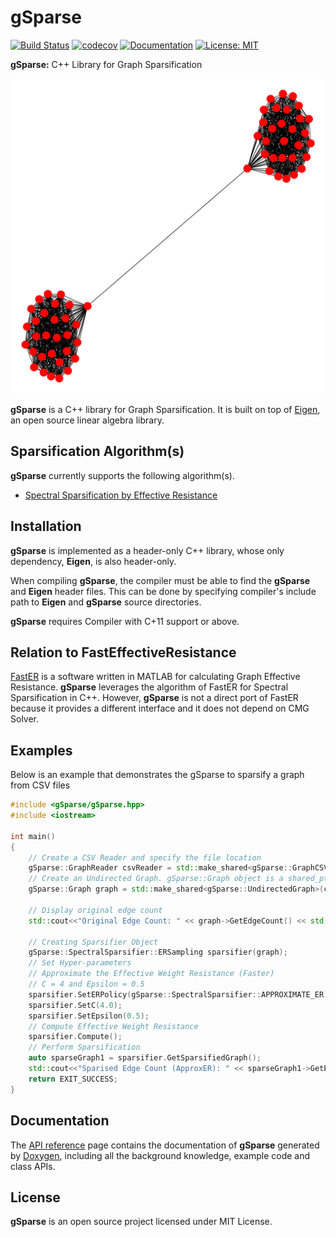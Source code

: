 # gSparse

[![Build Status](https://travis-ci.org/As-12/gSparse.svg?branch=master)](https://travis-ci.org/As-12/gSparse) [![codecov](https://codecov.io/gh/As-12/gSparse/branch/master/graph/badge.svg)](https://codecov.io/gh/As-12/gSparse) [![Documentation](https://codedocs.xyz/As-12/gSparse.svg)](http://gsparsedoc.as12production.com/index.html) [![License: MIT](https://img.shields.io/badge/License-MIT-yellow.svg)](https://opensource.org/licenses/MIT)

**gSparse:** C++ Library for Graph Sparsification 

![Intro](https://github.com/As-12/gSparse/blob/master/Visualization/SpectralSparsification.gif)

**gSparse** is a C++ library for Graph Sparsification. It is built on top of [Eigen](http://eigen.tuxfamily.org),
an open source linear algebra library.

## Sparsification Algorithm(s) 

**gSparse** currently supports the following algorithm(s). 
- [Spectral Sparsification by Effective Resistance](https://arxiv.org/abs/0803.0929)

## Installation
**gSparse** is implemented as a header-only C++ library, whose only dependency,
**Eigen**, is also header-only. 

When compiling **gSparse**, the compiler must be able to find the **gSparse** and **Eigen** header files. This can be done by specifying compiler's include path to **Eigen** and **gSparse** source directories. 

**gSparse** requires Compiler with C+11 support or above. 

## Relation to FastEffectiveResistance
[FastER](http://www.cs.cmu.edu/~jkoutis/SpectralAlgorithms.htm) is a software written in
MATLAB for calculating Graph Effective Resistance.  **gSparse** leverages the algorithm of FastER for Spectral Sparsification in C++. However, **gSparse** is not a direct port of FastER because it provides a different interface and it does not depend on CMG Solver.

## Examples

Below is an example that demonstrates the gSparse to sparsify a graph from CSV files

```cpp
#include <gSparse/gSparse.hpp>
#include <iostream>

int main()
{
    // Create a CSV Reader and specify the file location
    gSparse::GraphReader csvReader = std::make_shared<gSparse::GraphCSVReader>("edgeList.csv", "weightList.csv",",");
    // Create an Undirected Graph. gSparse::Graph object is a shared_ptr.
    gSparse::Graph graph = std::make_shared<gSparse::UndirectedGraph>(csvReader);

    // Display original edge count
    std::cout<<"Original Edge Count: " << graph->GetEdgeCount() << std::endl;

    // Creating Sparsifier Object
    gSparse::SpectralSparsifier::ERSampling sparsifier(graph);
    // Set Hyper-parameters
    // Approximate the Effective Weight Resistance (Faster)
    // C = 4 and Epsilon = 0.5
    sparsifier.SetERPolicy(gSparse::SpectralSparsifier::APPROXIMATE_ER);
    sparsifier.SetC(4.0);
    sparsifier.SetEpsilon(0.5);
    // Compute Effective Weight Resistance
    sparsifier.Compute();
    // Perform Sparsification 
    auto sparseGraph1 = sparsifier.GetSparsifiedGraph();
    std::cout<<"Sparised Edge Count (ApproxER): " << sparseGraph1->GetEdgeCount() << std::endl;
    return EXIT_SUCCESS;
}
```

## Documentation

The [API reference](http://gsparsedoc.as12production.com/index.html) page contains the documentation
of **gSparse** generated by [Doxygen](http://www.doxygen.org/),
including all the background knowledge, example code and class APIs.


## License

**gSparse** is an open source project licensed under MIT License.